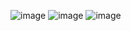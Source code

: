 ![image](https://github.com/user-attachments/assets/a44efaf2-fc98-4612-a336-63edbe385ce1)
![image](https://github.com/user-attachments/assets/d7655bb3-1c6e-4368-8b2d-4dbda450583b)
![image](https://github.com/user-attachments/assets/9df7cc1b-6b8d-4ba1-8fa7-81cd0d6f6d62)
